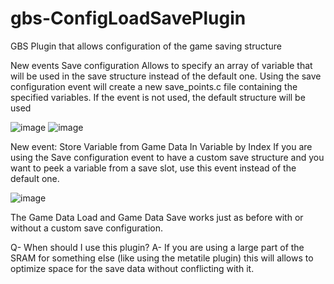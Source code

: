 # gbs-ConfigLoadSavePlugin
 GBS Plugin that allows configuration of the game saving structure

New events Save configuration
Allows to specify an array of variable that will be used in the save structure instead of the default one.
Using the save configuration event will create a new save_points.c file containing the specified variables.
If the event is not used, the default structure will be used

![image](https://github.com/user-attachments/assets/dfb79afd-3435-4270-9775-9a7488dca526)
![image](https://github.com/user-attachments/assets/df098de2-9883-4bf3-87af-5dd2b4d37134)

New event: Store Variable from Game Data In Variable by Index
If you are using the Save configuration event to have a custom save structure and you want to peek a variable from a save slot, 
use this event instead of the default one.

![image](https://github.com/user-attachments/assets/0790c332-7aca-42fa-a01c-73eb49417610)

The Game Data Load and Game Data Save works just as before with or without a custom save configuration.

Q- When should I use this plugin?
A- If you are using a large part of the SRAM for something else (like using the metatile plugin) this will allows to optimize space for the save data without conflicting with it.
